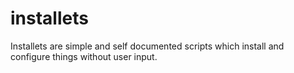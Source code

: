 # installets
Installets are simple and self documented scripts which install and configure things without user input.
